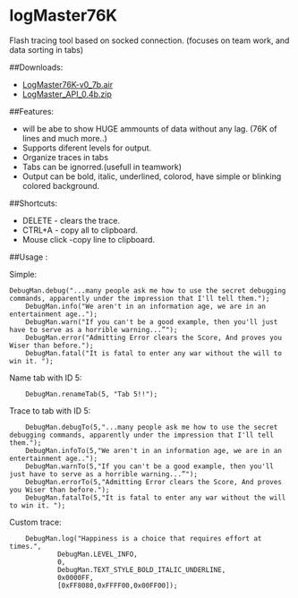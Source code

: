 logMaster76K
============

Flash tracing tool based on socked connection. (focuses on team work, and data sorting in tabs)


##Downloads:


* [LogMaster76K-v0_7b.air](https://github.com/MindScriptAct/logMaster76K-downloads/raw/master/LogMaster/LogMaster76K-v0_7b.air)
* [LogMaster_API_0.4b.zip](https://github.com/MindScriptAct/logMaster76K-downloads/raw/master/LogMaster/LogMaster_API_0.4b.zip)


##Features:

 * will be abe to show HUGE ammounts of data without any lag. (76K of lines and much more..)
 * Supports diferent levels for output.
 * Organize traces in tabs
 * Tabs can be ignorred.(usefull in teamwork)
 * Output can be bold, italic, underlined, colorod, have simple or blinking colored background.
 

##Shortcuts:

 * DELETE - clears the trace.
 * CTRL+A - copy all to clipboard.
 * Mouse click -copy line to clipboard.


##Usage : 

Simple:

  	DebugMan.debug("...many people ask me how to use the secret debugging commands, apparently under the impression that I'll tell them.");
		DebugMan.info("We aren't in an information age, we are in an entertainment age..");
		DebugMan.warn("If you can't be a good example, then you'll just have to serve as a horrible warning...”");
		DebugMan.error("Admitting Error clears the Score, And proves you Wiser than before.");
		DebugMan.fatal("It is fatal to enter any war without the will to win it. ");

Name tab with ID 5:

		DebugMan.renameTab(5, "Tab 5!!");
		
Trace to tab with ID 5:
		
		DebugMan.debugTo(5,"...many people ask me how to use the secret debugging commands, apparently under the impression that I'll tell them.");
		DebugMan.infoTo(5,"We aren't in an information age, we are in an entertainment age..");
		DebugMan.warnTo(5,"If you can't be a good example, then you'll just have to serve as a horrible warning...”");
		DebugMan.errorTo(5,"Admitting Error clears the Score, And proves you Wiser than before.");
		DebugMan.fatalTo(5,"It is fatal to enter any war without the will to win it. ");
		
Custom trace:

		DebugMan.log("Happiness is a choice that requires effort at times.",
				DebugMan.LEVEL_INFO,
				0,
				DebugMan.TEXT_STYLE_BOLD_ITALIC_UNDERLINE,
				0x0000FF,
				[0xFF8080,0xFFFF00,0x00FF00]);
		
		
		
